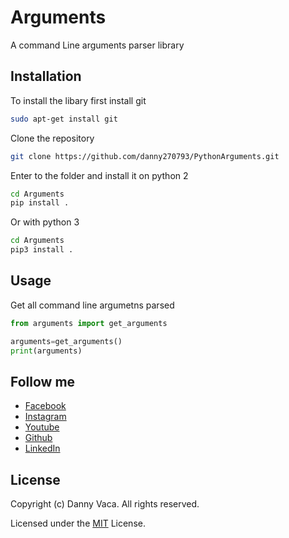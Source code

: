 # Arguments
A command Line arguments parser library
## Installation
To install the libary first install git
```bash
sudo apt-get install git
```
Clone the repository
```bash
git clone https://github.com/danny270793/PythonArguments.git
```
Enter to the folder and install it on python 2
```bash
cd Arguments
pip install .
```
Or with python 3
```bash
cd Arguments
pip3 install .
```
## Usage
Get all command line argumetns parsed
```python
from arguments import get_arguments

arguments=get_arguments()
print(arguments)
```
## Follow me
* [Facebook](https://www.facebook.com/danny.vaca.9655)
* [Instagram](https://www.instagram.com/danny27071993/)
* [Youtube](https://www.youtube.com/channel/UC5MAQWU2s2VESTXaUo-ysgg)
* [Github](https://www.github.com/danny270793/)
* [LinkedIn](https://www.linkedin.com/in/danny270793)

## License
Copyright (c) Danny Vaca. All rights reserved.

Licensed under the [MIT](LICENSE.txt) License.